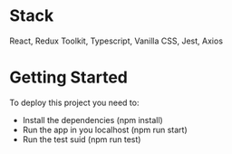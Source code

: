 # Stack

React, Redux Toolkit, Typescript, Vanilla CSS, Jest, Axios

# Getting Started

To deploy this project you need to:

- Install the dependencies (npm install)
- Run the app in you localhost (npm run start)
- Run the test suid (npm run test)
